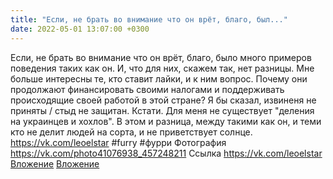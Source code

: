 ```yaml
---
title: "Если, не брать во внимание что он врёт, благо, был..."
date: 2022-05-01 13:07:00 +0300
---
```


Если, не брать во внимание что он врёт, благо, было много примеров поведения таких как он. И, что для них, скажем так, нет разницы.
Мне больше интересны те, кто ставит лайки, и к ним вопрос. Почему они продолжают финансировать своими налогами и поддерживать происходящие своей работой в этой стране? Я бы сказал, извиненя не приняты / стыд не защитан.
Кстати. Для меня не существует "деления на украинцев и хохлов". В этом и разница, между такими как он, и теми кто не делит людей на сорта, и не приветствует солнце.
<a class="vk-attach" href="https://vk.com/leoelstar">https://vk.com/leoelstar</a>
#furry #фурри
Фотография
<a class="vk-attach" href="https://vk.com/photo41076938_457248211">https://vk.com/photo41076938_457248211</a>
Ссылка
<a class="vk-attach" href="https://vk.com/leoelstar">https://vk.com/leoelstar</a>
<a class="vk-attach" href="https://vk.com/photo41076938_457248211">Вложение</a>
<a class="vk-attach" href="https://vk.com/leoelstar">Вложение</a>
